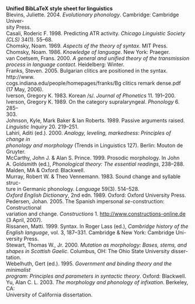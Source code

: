 **Unified BibLaTeX style sheet for linguistics**  
Blevins, Juliette. 2004. *Evolutionary phonology*. Cambridge: Cambridge Univer-  
sity Press.  
Casali, Roderic F. 1998. Predicting ATR activity. *Chicago Linguistic Society*  
*(CLS)* 34(1). 55–68.  
Chomsky, Noam. 1969. *Aspects of the theory of syntax*. MIT Press.  
Chomsky, Noam. 1986. *Knowledge of language*. New York: Praeger.  
van Coetsem, Frans. 2000. *A general and unified theory of the transmission*  
*process in language contact*. Heidelberg: Winter.  
Franks, Steven. 2005. Bulgarian clitics are positioned in the syntax. http://www.  
cogs.indiana.edu/people/homepages/franks/Bg clitics remark dense.pdf  
(17 May, 2006).  
Iverson, Gregory K. 1983. Korean /s/. *Journal of Phonetics* 11. 191–200.  
Iverson, Gregory K. 1989. On the category supralaryngeal. *Phonology* 6. 285–  
303\.  
Johnson, Kyle, Mark Baker & Ian Roberts. 1989. Passive arguments raised.  
*Linguistic Inquiry* 20. 219–251.  
Lahiri, Aditi (ed.). 2000. *Analogy, leveling, markedness: Principles of change in*  
*phonology and morphology* (Trends in Linguistics 127). Berlin: Mouton de  
Gruyter.  
McCarthy, John J. & Alan S. Prince. 1999. Prosodic morphology. In John  
A. Goldsmith (ed.), *Phonological theory: The essential readings*, 238–288.  
Malden, MA & Oxford: Blackwell.  
Murray, Robert W. & Theo Vennemann. 1983. Sound change and syllable struc-  
ture in Germanic phonology. *Language* 59(3). 514–528.  
*Oxford English Dictionary*, 2nd edn. 1989. Oxford: Oxford University Press.  
Pedersen, Johan. 2005. The Spanish impersonal *se*-construction: Constructional  
variation and change. *Constructions* 1. http://www.constructions-online.de  
(3 April, 2007).  
Rissanen, Matti. 1999. Syntax. In Roger Lass (ed.), *Cambridge history of the*  
*English language*, vol. 3, 187–331. Cambridge & New York: Cambridge Uni-  
versity Press.  
Stewart, Thomas W., Jr. 2000. *Mutation as morphology: Bases, stems, and*  
*shapes in Scottish Gaelic*. Columbus, OH: The Ohio State University disser-  
tation.  
Webelhuth, Gert (ed.). 1995. *Government and binding theory and the minimalist*  
*program: Principles and parameters in syntactic theory*. Oxford: Blackwell.  
Yu, Alan C. L. 2003. *The morphology and phonology of infixation*. Berkeley, CA:  
University of California dissertation.
